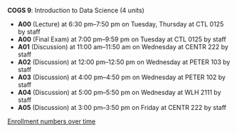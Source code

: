 **COGS 9**: Introduction to Data Science (4 units)

- **A00** (Lecture) at 6:30 pm–7:50 pm on Tuesday, Thursday at CTL 0125 by staff
- **A00** (Final Exam) at 7:00 pm–9:59 pm on Tuesday at CTL 0125 by staff
- **A01** (Discussion) at 11:00 am–11:50 am on Wednesday at CENTR 222 by staff
- **A02** (Discussion) at 12:00 pm–12:50 pm on Wednesday at PETER 103 by staff
- **A03** (Discussion) at 4:00 pm–4:50 pm on Wednesday at PETER 102 by staff
- **A04** (Discussion) at 5:00 pm–5:50 pm on Wednesday at WLH 2111 by staff
- **A05** (Discussion) at 3:00 pm–3:50 pm on Friday at CENTR 222 by staff

[Enrollment numbers over time](./COGS9.tsv)
